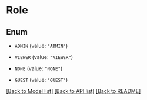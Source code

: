 # Role

## Enum


* `ADMIN` (value: `"ADMIN"`)

* `VIEWER` (value: `"VIEWER"`)

* `NONE` (value: `"NONE"`)

* `GUEST` (value: `"GUEST"`)


[[Back to Model list]](../README.md#documentation-for-models) [[Back to API list]](../README.md#documentation-for-api-endpoints) [[Back to README]](../README.md)


